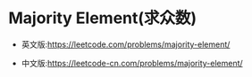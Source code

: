 # Majority Element(求众数)

- 英文版:https://leetcode.com/problems/majority-element/

- 中文版:https://leetcode-cn.com/problems/majority-element/
